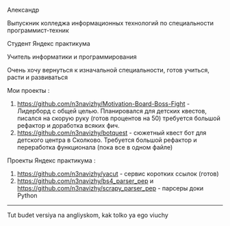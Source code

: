 Александр 

Выпускник колледжа информационных технологий по специальности программист-техник 

Студент Яндекс практикума 

Учитель информатики и программирования 

Очень хочу вернуться к изначальной специальности, готов учиться, расти и развиваться 

Мои проекты :
1) https://github.com/n3navizhy/Motivation-Board-Boss-Fight - Лидерборд с общей целью. Планировался для детских квестов, писался на скорую руку (готов процентов на 50) требуется большой рефактор и доработка всяких фич. 
2) https://github.com/n3navizhy/botquest - сюжетный квест бот для детского центра в Сколково. Требуется большой рефактор и переработка функционала (пока все в одном файле) 

Проекты Яндекс практикума :
1) https://github.com/n3navizhy/yacut - сервис коротких ссылок (готов)
2) https://github.com/n3navizhy/bs4_parser_pep  и https://github.com/n3navizhy/scrapy_parser_pep - парсеры доки Python 


----------------------------------------------------------------------------------------------------------------------------------------------------------------
Tut budet versiya na angliyskom, kak tolko ya ego viuchy

